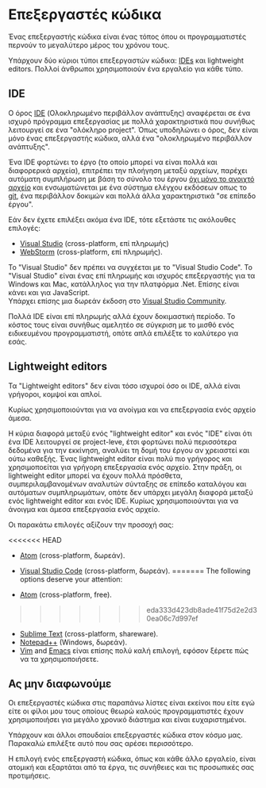 # Επεξεργαστές κώδικα

Ένας επεξεργαστής κώδικα είναι ένας τόπος όπου οι προγραμματιστές περνούν το μεγαλύτερο μέρος του χρόνου τους.

Υπάρχουν δύο κύριοι τύποι επεξεργαστών κώδικα: [IDEs](https://el.wikipedia.org/wiki/Ολοκληρωμένο_περιβάλλον_ανάπτυξης) και lightweight editors. Πολλοί άνθρωποι χρησιμοποιούν ένα εργαλείο για κάθε τύπο.

## IDE

Ο όρος [IDE](https://en.wikipedia.org/wiki/Integrated_development_environment) (Ολοκληρωμένο περιβάλλον ανάπτυξης) αναφέρεται σε ένα ισχυρό πρόγραμμα επεξεργασίας με πολλά χαρακτηριστικά που συνήθως λειτουργεί σε ένα "ολόκληρο project". Όπως υποδηλώνει ο όρος, δεν είναι μόνο ένας επεξεργαστής κώδικα, αλλά ένα "ολοκληρωμένο περιβάλλον ανάπτυξης".

Ένα IDE φορτώνει το έργο (το οποίο μπορεί να είναι πολλά και διαφορερικά αρχεία), επιτρέπει την πλοήγηση μεταξύ αρχείων, παρέχει αυτόματη συμπλήρωση με βάση το σύνολο του έργου [όχι μόνο το ανοιχτό αρχείο](https://www.yourdictionary.com/open-file) και ενσωματώνεται με ένα σύστημα ελέγχου εκδόσεων οπως το [git](https://git-scm.com/), ένα περιβάλλον δοκιμών και πολλά άλλα χαρακτηριστικά "σε επίπεδο έργου".

Εάν δεν έχετε επιλέξει ακόμα ένα IDE, τότε εξετάστε τις ακόλουθες επιλογές:

- [Visual Studio](https://visualstudio.microsoft.com/vs/) (cross-platform, επί πληρωμής)
- [WebStorm](http://www.jetbrains.com/webstorm/) (cross-platform, επί πληρωμής).

Το "Visual Studio" δεν πρέπει να συγχέεται με το "Visual Studio Code". Το "Visual Studio" είναι ένας επί πληρωμής και ισχυρός επεξεργαστής για τα Windows και Mac, κατάλληλος για την πλατφόρμα .Net. Επίσης είναι κάνει και για JavaScript. <br> Υπάρχει επίσης μια δωρεάν έκδοση στο [Visual Studio Community](https://www.visualstudio.com/vs/community/).

Πολλά IDE είναι επί πληρωμής αλλά έχουν δοκιμαστική περίοδο. Το κόστος τους είναι συνήθως αμελητέο σε σύγκριση με το μισθό ενός ειδικευμένου προγραμματιστή, οπότε απλά επιλέξτε το καλύτερο για εσάς.

## Lightweight editors

Τα "Lightweight editors" δεν είναι τόσο ισχυροί όσο οι IDE, αλλά είναι γρήγοροι, κομψοί και απλοί.

Κυρίως χρησιμοποιούνται για να ανοίγμα και να επεξεργασία ενός αρχείο άμεσα.

Η κύρια διαφορά μεταξύ ενός "lightweight editor" και ενός "IDE" είναι ότι ένα IDE λειτουργεί σε project-leve, έτσι φορτώνει πολύ περισσότερα δεδομένα για την εκκίνηση, αναλύει τη δομή του έργου αν χρειαστεί και ούτω καθεξής. Ένας lightweight editor είναι πολύ πιο γρήγορος και χρησιμοποείται για γρήγορη επεξεργασία ενός αρχείο.
Στην πράξη, οι lightweight editor μπορεί να έχουν πολλά πρόσθετα, συμπεριλαμβανομένων αναλυτών σύνταξης σε επίπεδο καταλόγου και αυτόματων συμπληρωμάτων, οπότε δεν υπάρχει μεγάλη διαφορά μεταξύ ενός lightweight editor και ενός IDE.
Κυρίως χρησιμοποιούνται για να άνοιγμα και άμεσα επεξεργασία ενός αρχείο.

Οι παρακάτω επιλογές αξίζουν την προσοχή σας:

<<<<<<< HEAD
- [Atom](https://atom.io/) (cross-platform, δωρεάν).
- [Visual Studio Code](https://code.visualstudio.com/) (cross-platform, δωρεάν).
=======
The following options deserve your attention:

- [Atom](https://atom.io/) (cross-platform, free).
>>>>>>> eda333d423db8ade41f75d2e2d30ea06c7d997ef
- [Sublime Text](http://www.sublimetext.com) (cross-platform, shareware).
- [Notepad++](https://notepad-plus-plus.org/) (Windows, δωρεάν).
- [Vim](http://www.vim.org/) and [Emacs](https://www.gnu.org/software/emacs/) είναι επίσης πολύ καλή επιλογή, εφόσον ξέρετε πώς να τα χρησιμοποιήσετε.

## Ας μην διαφωνούμε

Οι επεξεργαστές κώδικα στις παραπάνω λίστες είναι εκείνοι που είτε εγώ είτε οι φίλοι μου τους οποίους θεωρώ καλούς προγραμματιστές έχουν χρησιμοποιήσει για μεγάλο χρονικό διάστημα και είναι ευχαριστημένοι.

Υπάρχουν και άλλοι σπουδαίοι επεξεργαστές κώδικα στον κόσμο μας. Παρακαλώ επιλέξτε αυτό που σας αρέσει περισσότερο.

Η επιλογή ενός επεξεργαστή κώδικα, όπως και κάθε άλλο εργαλείο, είναι ατομική και εξαρτάται από τα έργα, τις συνήθειες και τις προσωπικές σας προτιμήσεις.
